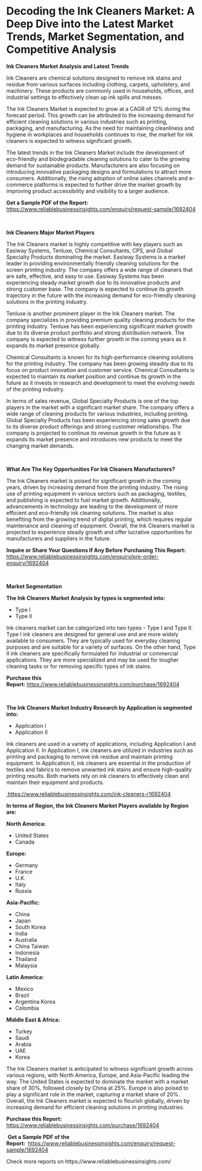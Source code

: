 <p><h1>Decoding the Ink Cleaners Market: A Deep Dive into the Latest Market Trends, Market Segmentation, and Competitive Analysis</h1></p><p><strong>Ink Cleaners Market Analysis and Latest Trends</strong></p>
<p><p>Ink Cleaners are chemical solutions designed to remove ink stains and residue from various surfaces including clothing, carpets, upholstery, and machinery. These products are commonly used in households, offices, and industrial settings to effectively clean up ink spills and messes.</p><p>The Ink Cleaners Market is expected to grow at a CAGR of 12% during the forecast period. This growth can be attributed to the increasing demand for efficient cleaning solutions in various industries such as printing, packaging, and manufacturing. As the need for maintaining cleanliness and hygiene in workplaces and households continues to rise, the market for ink cleaners is expected to witness significant growth.</p><p>The latest trends in the Ink Cleaners Market include the development of eco-friendly and biodegradable cleaning solutions to cater to the growing demand for sustainable products. Manufacturers are also focusing on introducing innovative packaging designs and formulations to attract more consumers. Additionally, the rising adoption of online sales channels and e-commerce platforms is expected to further drive the market growth by improving product accessibility and visibility to a larger audience.</p></p>
<p><strong>Get a Sample PDF of the Report:&nbsp;</strong> <a href="https://www.reliablebusinessinsights.com/enquiry/request-sample/1692404">https://www.reliablebusinessinsights.com/enquiry/request-sample/1692404</a></p>
<p>&nbsp;</p>
<p><strong>Ink Cleaners Major Market Players</strong></p>
<p><p>The Ink Cleaners market is highly competitive with key players such as Easiway Systems, Tenluxe, Chemical Consultants, CPS, and Global Specialty Products dominating the market. Easiway Systems is a market leader in providing environmentally friendly cleaning solutions for the screen printing industry. The company offers a wide range of cleaners that are safe, effective, and easy to use. Easiway Systems has been experiencing steady market growth due to its innovative products and strong customer base. The company is expected to continue its growth trajectory in the future with the increasing demand for eco-friendly cleaning solutions in the printing industry.</p><p>Tenluxe is another prominent player in the Ink Cleaners market. The company specializes in providing premium quality cleaning products for the printing industry. Tenluxe has been experiencing significant market growth due to its diverse product portfolio and strong distribution network. The company is expected to witness further growth in the coming years as it expands its market presence globally.</p><p>Chemical Consultants is known for its high-performance cleaning solutions for the printing industry. The company has been growing steadily due to its focus on product innovation and customer service. Chemical Consultants is expected to maintain its market position and continue its growth in the future as it invests in research and development to meet the evolving needs of the printing industry.</p><p>In terms of sales revenue, Global Specialty Products is one of the top players in the market with a significant market share. The company offers a wide range of cleaning products for various industries, including printing. Global Specialty Products has been experiencing strong sales growth due to its diverse product offerings and strong customer relationships. The company is projected to continue its revenue growth in the future as it expands its market presence and introduces new products to meet the changing market demands.</p></p>
<p>&nbsp;</p>
<p><strong>What Are The Key Opportunities For Ink Cleaners Manufacturers?</strong></p>
<p><p>The Ink Cleaners market is poised for significant growth in the coming years, driven by increasing demand from the printing industry. The rising use of printing equipment in various sectors such as packaging, textiles, and publishing is expected to fuel market growth. Additionally, advancements in technology are leading to the development of more efficient and eco-friendly ink cleaning solutions. The market is also benefiting from the growing trend of digital printing, which requires regular maintenance and cleaning of equipment. Overall, the Ink Cleaners market is projected to experience steady growth and offer lucrative opportunities for manufacturers and suppliers in the future.</p></p>
<p><strong>Inquire or Share Your Questions If Any Before Purchasing This Report:</strong> <a href="https://www.reliablebusinessinsights.com/enquiry/pre-order-enquiry/1692404">https://www.reliablebusinessinsights.com/enquiry/pre-order-enquiry/1692404</a></p>
<p>&nbsp;</p>
<p><strong>Market Segmentation</strong></p>
<p><strong>The Ink Cleaners Market Analysis by types is segmented into:</strong></p>
<p><ul><li>Type I</li><li>Type II</li></ul></p>
<p><p>Ink cleaners market can be categorized into two types - Type I and Type II. Type I ink cleaners are designed for general use and are more widely available to consumers. They are typically used for everyday cleaning purposes and are suitable for a variety of surfaces. On the other hand, Type II ink cleaners are specifically formulated for industrial or commercial applications. They are more specialized and may be used for tougher cleaning tasks or for removing specific types of ink stains.</p></p>
<p><strong>Purchase this Report:&nbsp;</strong><a href="https://www.reliablebusinessinsights.com/purchase/1692404">https://www.reliablebusinessinsights.com/purchase/1692404</a></p>
<p>&nbsp;</p>
<p><strong>The Ink Cleaners Market Industry Research by Application is segmented into:</strong></p>
<p><ul><li>Application I</li><li>Application II</li></ul></p>
<p><p>Ink cleaners are used in a variety of applications, including Application I and Application II. In Application I, ink cleaners are utilized in industries such as printing and packaging to remove ink residue and maintain printing equipment. In Application II, ink cleaners are essential in the production of textiles and fabrics to remove unwanted ink stains and ensure high-quality printing results. Both markets rely on ink cleaners to effectively clean and maintain their equipment and products.</p></p>
<p><a href="https://www.reliablebusinessinsights.com/ink-cleaners-r1692404">&nbsp;https://www.reliablebusinessinsights.com/ink-cleaners-r1692404</a></p>
<p><strong>In terms of Region, the Ink Cleaners Market Players available by Region are:</strong></p>
<p>
    <p> <strong> North America: </strong>
        <ul>
            <li>United States</li>
            <li>Canada</li>
        </ul>
        </p> 
    <p> <strong> Europe: </strong>
        <ul>
            <li>Germany</li>
            <li>France</li>
            <li>U.K.</li>
            <li>Italy</li>
            <li>Russia</li>
        </ul>
        </p> 
    <p> <strong> Asia-Pacific: </strong>
        <ul>
            <li>China</li>
            <li>Japan</li>
            <li>South Korea</li>
            <li>India</li>
            <li>Australia</li>
            <li>China Taiwan</li>
            <li>Indonesia</li>
            <li>Thailand</li>
            <li>Malaysia</li>
        </ul>
        </p> 
    <p> <strong> Latin America: </strong>
        <ul>
            <li>Mexico</li>
            <li>Brazil</li>
            <li>Argentina Korea</li>
            <li>Colombia</li>
        </ul>
        </p> 
    <p> <strong> Middle East & Africa: </strong>
        <ul>
            <li>Turkey</li>
            <li>Saudi</li>
            <li>Arabia</li>
            <li>UAE</li>
            <li>Korea</li>
        </ul>
    </p>
    </p>
<p><p>The Ink Cleaners market is anticipated to witness significant growth across various regions, with North America, Europe, and Asia-Pacific leading the way. The United States is expected to dominate the market with a market share of 30%, followed closely by China at 25%. Europe is also poised to play a significant role in the market, capturing a market share of 20%. Overall, the Ink Cleaners market is expected to flourish globally, driven by increasing demand for efficient cleaning solutions in printing industries.</p></p>
<p><strong>Purchase this Report: </strong><a href="https://www.reliablebusinessinsights.com/purchase/1692404">https://www.reliablebusinessinsights.com/purchase/1692404</a></p>
<p>&nbsp;<strong>Get a Sample PDF of the Report:&nbsp;&nbsp;</strong><a href="https://www.reliablebusinessinsights.com/enquiry/request-sample/1692404">https://www.reliablebusinessinsights.com/enquiry/request-sample/1692404</a></p>
<p><strong></strong></p>
<p>Check more reports on https://www.reliablebusinessinsights.com/</p>